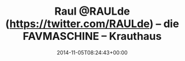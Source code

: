 ---
retweeted: false
source: <a href="http://twitter.com" rel="nofollow">Twitter Web Client</a>
entities:
  user_mentions:
  - name: Raul Krauthausen
    screen_name: raulde
    indices:
    - '5'
    - '12'
    id_str: '7858122'
    id: '7858122'
  urls: []
  symbols: []
  media:
  - expanded_url: https://twitter.com/bascht/status/529912179211124736/photo/1
    indices:
    - '49'
    - '71'
    url: http://t.co/ySHzGNk6P5
    media_url: http://pbs.twimg.com/media/B1qgUYpCQAEuB4R.png
    id_str: '529912178241847297'
    id: '529912178241847297'
    media_url_https: https://pbs.twimg.com/media/B1qgUYpCQAEuB4R.png
    sizes:
      medium:
        w: '660'
        h: '613'
        resize: fit
      small:
        w: '660'
        h: '613'
        resize: fit
      large:
        w: '660'
        h: '613'
        resize: fit
      thumb:
        w: '150'
        h: '150'
        resize: crop
    type: photo
    display_url: pic.twitter.com/ySHzGNk6P5
  hashtags: []
display_text_range:
- '0'
- '71'
favorite_count: '1'
id_str: '529912179211124736'
truncated: false
retweet_count: '0'
id: '529912179211124736'
possibly_sensitive: false
created_at: Wed Nov 05 08:24:43 +0000 2014
favorited: false
full_text: Raul [@RAULde](https://twitter.com/RAULde) – die FAVMASCHINE – Krauthausen.
  :D
lang: de
extended_entities:
  media:
  - expanded_url: https://twitter.com/bascht/status/529912179211124736/photo/1
    indices:
    - '49'
    - '71'
    url: http://t.co/ySHzGNk6P5
    media_url: http://pbs.twimg.com/media/B1qgUYpCQAEuB4R.png
    id_str: '529912178241847297'
    id: '529912178241847297'
    media_url_https: https://pbs.twimg.com/media/B1qgUYpCQAEuB4R.png
    sizes:
      medium:
        w: '660'
        h: '613'
        resize: fit
      small:
        w: '660'
        h: '613'
        resize: fit
      large:
        w: '660'
        h: '613'
        resize: fit
      thumb:
        w: '150'
        h: '150'
        resize: crop
    type: photo
    display_url: pic.twitter.com/ySHzGNk6P5
tags:
- pesos/twitter
date: '2014-11-05T08:24:43+00:00'
src: https://twitter.com/bascht/status/529912179211124736
original_url: https://twitter.com/bascht/status/529912179211124736
type: twitter_tweet
media_url: https://img.bascht.com/twitter/pbs.twimg.com/media/B1qgUYpCQAEuB4R.png
text: Raul [@RAULde](https://twitter.com/RAULde) – die FAVMASCHINE – Krauthausen.
  :D
title: Raul @RAULde (https://twitter.com/RAULde) – die FAVMASCHINE – Krauthaus

---